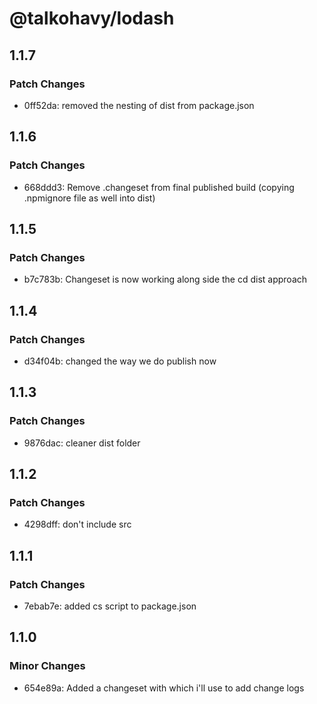 # @talkohavy/lodash

## 1.1.7

### Patch Changes

- 0ff52da: removed the nesting of dist from package.json

## 1.1.6

### Patch Changes

- 668ddd3: Remove .changeset from final published build (copying .npmignore file as well into dist)

## 1.1.5

### Patch Changes

- b7c783b: Changeset is now working along side the cd dist approach

## 1.1.4

### Patch Changes

- d34f04b: changed the way we do publish now

## 1.1.3

### Patch Changes

- 9876dac: cleaner dist folder

## 1.1.2

### Patch Changes

- 4298dff: don't include src

## 1.1.1

### Patch Changes

- 7ebab7e: added cs script to package.json

## 1.1.0

### Minor Changes

- 654e89a: Added a changeset with which i'll use to add change logs
